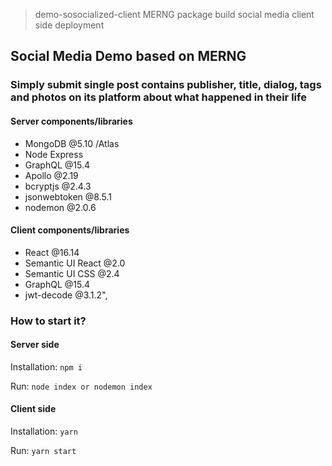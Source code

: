 > demo-sosocialized-client
> MERNG package build social media client side deployment

## Social Media Demo based on MERNG
### Simply submit single post contains publisher, title, dialog, tags and photos on its platform about what happened in their life

#### Server components/libraries
- MongoDB @5.10 /Atlas
- Node Express
- GraphQL @15.4
- Apollo @2.19
- bcryptjs @2.4.3
- jsonwebtoken @8.5.1
- nodemon @2.0.6

#### Client components/libraries
- React @16.14
- Semantic UI React @2.0
- Semantic UI CSS @2.4
- GraphQL @15.4
- jwt-decode @3.1.2",

### How to start it?
#### Server side
Installation: `npm i`

Run: `node index or nodemon index`

#### Client side
Installation: `yarn`

Run: `yarn start`
